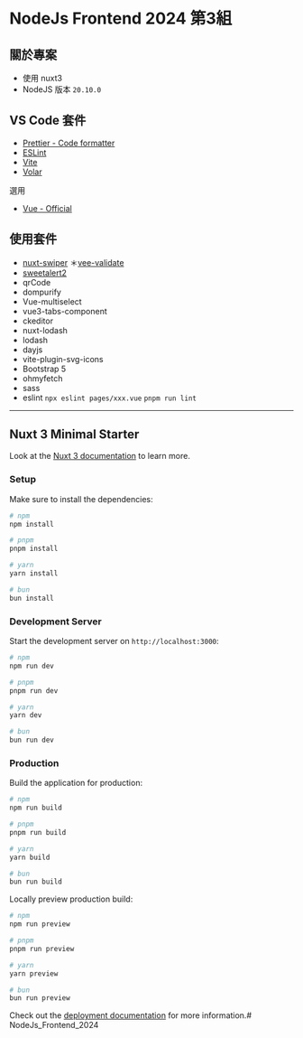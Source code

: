 # NodeJs Frontend 2024 第3組

## 關於專案
- 使用 nuxt3
- NodeJS 版本 `20.10.0`

## VS Code 套件

* [Prettier - Code formatter](https://marketplace.visualstudio.com/items?itemName=esbenp.prettier-vscode)
* [ESLint](https://marketplace.visualstudio.com/items?itemName=dbaeumer.vscode-eslint)
* [Vite](https://marketplace.visualstudio.com/items?itemName=antfu.vite)
* [Volar](https://marketplace.visualstudio.com/items?itemName=Vue.volar)

選用
* [Vue - Official](https://marketplace.visualstudio.com/items?itemName=Vue.volar)


## 使用套件
* [nuxt-swiper](https://nuxt.com/modules/swiper)
＊[vee-validate](https://nuxt.com/modules/vee-validate)
* [sweetalert2](https://sweetalert2.github.io)
* qrCode
* dompurify
* Vue-multiselect
* vue3-tabs-component
* ckeditor
* nuxt-lodash
* lodash
* dayjs
* vite-plugin-svg-icons
* Bootstrap 5
* ohmyfetch
* sass
* eslint
`npx eslint pages/xxx.vue`
`pnpm run lint`

---

## Nuxt 3 Minimal Starter

Look at the [Nuxt 3 documentation](https://nuxt.com/docs/getting-started/introduction) to learn more.

### Setup

Make sure to install the dependencies:

```bash
# npm
npm install

# pnpm
pnpm install

# yarn
yarn install

# bun
bun install
```

### Development Server

Start the development server on `http://localhost:3000`:

```bash
# npm
npm run dev

# pnpm
pnpm run dev

# yarn
yarn dev

# bun
bun run dev
```

### Production

Build the application for production:

```bash
# npm
npm run build

# pnpm
pnpm run build

# yarn
yarn build

# bun
bun run build
```

Locally preview production build:

```bash
# npm
npm run preview

# pnpm
pnpm run preview

# yarn
yarn preview

# bun
bun run preview
```

Check out the [deployment documentation](https://nuxt.com/docs/getting-started/deployment) for more information.# NodeJs_Frontend_2024
